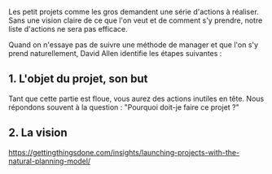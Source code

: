 
Les petit projets comme les gros demandent une série d'actions à réaliser.
Sans une vision claire de ce que l'on veut et de comment s'y prendre, notre liste d'actions ne sera pas efficace.

Quand on n'essaye pas de suivre une méthode de manager et que l'on s'y prend naturellement, David Allen identifie les étapes suivantes :

## 1. L'objet du projet, son but

Tant que cette partie est floue, vous aurez des actions inutiles en tête.
Nous répondons souvent à la question : "Pourquoi doit-je faire ce projet ?"

## 2. La vision




https://gettingthingsdone.com/insights/launching-projects-with-the-natural-planning-model/
